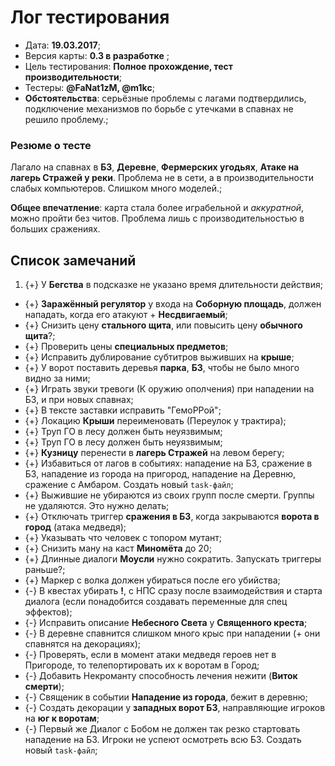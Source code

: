 # Лог тестирования

* Дата: **19.03.2017**;
* Версия карты: **0.3 в разработке** ;
* Цель тестирования: **Полное прохождение, тест производительности**;
* Тестеры: **@FaNat1zM, @m1kc**;
* **Обстоятельства**: серьёзные проблемы с лагами подтвердились, подключение механизмов по борьбе с утечками в спавнах не решило проблему.;

### Резюме о тесте

Лагало на спавнах в **БЗ**, **Деревне**, **Фермерских угодьях**, **Атаке на лагерь Стражей у реки**. Проблема не в сети, а в производительности слабых компьютеров. Слишком много моделей.;

**Общее впечатление**: карта стала более играбельной и *аккуратной*, можно пройти без читов. Проблема лишь с производительностью в больших сражениях.

## Список замечаний

1. {+} У **Бегства** в подсказке не указано время длительности действия;
* {+} **Заражённый регулятор** у входа на **Соборную площадь**, должен нападать, когда его атакуют + **Несдвигаемый**;
* {+} Снизить цену **стального щита**, или повысить цену **обычного щита**?;
* {+} Проверить цены **специальных предметов**;
* {+} Исправить дублирование субтитров выживших на **крыше**;
* {+} У ворот поставить деревья **парка**, **БЗ**, чтобы не было много видно за ними;
* {+} Играть звуки тревоги (К оружию ополчения) при нападении на БЗ, и при новых спавнах;
* {+} В тексте заставки исправить "ГемоРРой";
* {+} Локацию **Крыши** переименовать (Переулок у трактира);
* {+} Труп ГО в лесу должен быть неуязвимым;
* {+} Труп ГО в лесу должен быть неуязвимым;
* {+} **Кузницу** перенести в **лагерь Стражей** на левом берегу;
* {+} Избавиться от лагов в событиях: нападение на БЗ, сражение в БЗ, нападение из города на пригород, нападение на Деревню, сражение с Амбаром. Создать новый `task-файл`;
* {+} Выжившие не убираются из своих групп после смерти. Группы не удаляются. Это нужно делать;
* {+} Отключать триггер **сражения в БЗ**, когда закрываются **ворота в город** (атака медведя);
* {+} Указывать что человек с топором мутант;
* {+} Снизить ману на каст **Миномёта** до 20;
* {+} Длинные диалоги **Моусли** нужно сократить. Запускать триггеры раньше?;
* {+} Маркер с волка должен убираться после его убийства;
* {-} В квестах убирать **!**, с НПС сразу после взаимодействия и старта диалога (если понадобится создавать переменные для спец эффектов);
* {-} Исправить описание **Небесного Света** у **Священного креста**;
* {-} В деревне спавнится слишком много крыс при нападении (+ они спавнятся на декорациях);
* {-} Проверять, если в момент атаки медведя героев нет в Пригороде, то телепортировать их к воротам в Город;
* {-} Добавить Некроманту способность лечения нежити (**Виток смерти**);
* {-} Священик в событии **Нападение из города**, бежит в деревню;
* {-} Создать декорации у **западных ворот БЗ**, направляющие игроков на **юг к воротам**;
* {-} Первый же Диалог с Бобом не должен так резко стартовать нападение на БЗ. Игроки не успеют осмотреть всю БЗ. Создать новый `task-файл`;